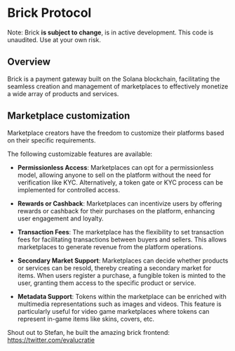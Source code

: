 # Brick Protocol

Note: Brick **is subject to change**, is in active development. This code is unaudited. Use at your own risk.

## Overview

Brick is a payment gateway built on the Solana blockchain, facilitating the seamless creation and management of marketplaces to effectively monetize a wide array of products and services.

## Marketplace customization
Marketplace creators have the freedom to customize their platforms based on their specific requirements. 

The following customizable features are available:
  
- **Permissionless Access**: Marketplaces can opt for a permissionless model, allowing anyone to sell on the platform without the need for verification like KYC. Alternatively, a token gate or KYC process can be implemented for controlled access.

- **Rewards or Cashback**: Marketplaces can incentivize users by offering rewards or cashback for their purchases on the platform, enhancing user engagement and loyalty.

- **Transaction Fees**: The marketplace has the flexibility to set transaction fees for facilitating transactions between buyers and sellers. This allows marketplaces to generate revenue from the platform operations.
  
- **Secondary Market Support**: Marketplaces can decide whether products or services can be resold, thereby creating a secondary market for items. When users register a purchase, a fungible token is minted to the user, granting them access to the specific product or service.

- **Metadata Support**: Tokens within the marketplace can be enriched with multimedia representations such as images and videos. This feature is particularly useful for video game marketplaces where tokens can represent in-game items like skins, covers, etc.

Shout out to Stefan, he built the amazing brick frontend: https://twitter.com/evalucratie